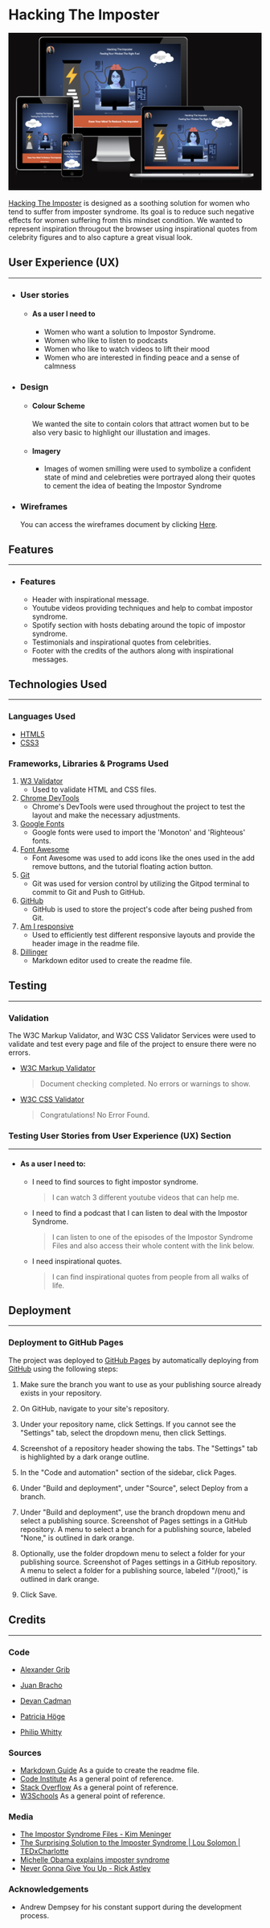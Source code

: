 # Hacking The Imposter

![Am I responsive](./assets/images/am_i_responsive_img.png)


[Hacking The Imposter](https://phillywhitty.github.io/hackathon_women_in_tech/) is designed as a soothing solution for women who tend to suffer from imposter syndrome. Its goal is to reduce such negative effects for women suffering from this mindset condition. We wanted to represent inspiration througout the browser using inspirational quotes from celebrity figures and to also capture a great visual look.
## User Experience (UX)

---

-   ### User stories

    -   #### As a user I need to
        - Women who want a solution to Impostor Syndrome.
        - Women who like to listen to podcasts
        - Women who like to watch videos to lift their mood
        - Women who are interested in finding peace and a sense of calmness


-   ### Design
    -   #### Colour Scheme
        We wanted the site to contain colors that attract women but to be also very basic to highlight our illustation and images.
    
    -   #### Imagery
        -   Images of women smilling were used to symbolize a confident state of mind and celebreties were portrayed along their quotes to cement the idea of beating the Impostor Syndrome
    
-   ### Wireframes
   
    You can access the wireframes document by clicking [Here](https://github.com/phillywhitty/hackathon_women_in_tech/blob/main/docs/wireframes/main_page.png).

## Features

---

-  ### Features
    - Header with inspirational message.
    - Youtube videos providing techniques and help to combat impostor syndrome.
    - Spotify section with hosts debating around the topic of impostor syndrome.
    - Testimonials and inspirational quotes from celebrities.
    - Footer with the credits of the authors along with inspirational messages. 

## Technologies Used

---

### Languages Used

-   [HTML5](https://en.wikipedia.org/wiki/HTML5)
-   [CSS3](https://en.wikipedia.org/wiki/Cascading_Style_Sheets)

### Frameworks, Libraries & Programs Used

1. [W3 Validator](https://validator.w3.org)
    - Used to validate HTML and CSS files.
1. [Chrome DevTools](https://developer.chrome.com/docs/devtools/)
    - Chrome's DevTools were used throughout the project to test the layout and make the necessary adjustments.
1. [Google Fonts](https://fonts.google.com)
    - Google fonts were used to import the 'Monoton' and 'Righteous' fonts.
1. [Font Awesome](https://fontawesome.com)
    - Font Awesome was used to add icons like the ones used in the add remove buttons, and the tutorial floating action button.
1. [Git](https://git-scm.com)
    - Git was used for version control by utilizing the Gitpod terminal to commit to Git and Push to GitHub.
1. [GitHub](https://github.com)
    - GitHub is used to store the project's code after being pushed from Git.
1. [Am I responsive](http://ami.responsivedesign.is/)
    - Used to efficiently test different responsive layouts and provide the header image in the readme file.
1. [Dillinger](http://dillinger.io)
    - Markdown editor used to create the readme file.

## Testing

---

### Validation

The W3C Markup Validator, and W3C CSS Validator Services were used to validate and test every page and file of the project to ensure there were no errors. 

-   [W3C Markup Validator](https://validator.w3.org/#validate_by_input) 
    >   Document checking completed. No errors or warnings to show.
-   [W3C CSS Validator](https://jigsaw.w3.org/css-validator/#validate_by_input)
    >   Congratulations! No Error Found.

### Testing User Stories from User Experience (UX) Section

---

-   #### As a user I need to:

    - I need to find sources to fight impostor syndrome.
        > I can watch 3 different youtube videos that can help me.

    - I need to find a podcast that I can listen to deal with the Impostor Syndrome.
        > I can listen to one of the episodes of the Impostor Syndrome Files and also access their whole content with the link below.
    
    - I need inspirational quotes.
        > I can find inspirational quotes from people from all walks of life.

## Deployment

---

### Deployment to GitHub Pages

The project was deployed to [GitHub Pages](https://pages.github.com/) by automatically deploying from [GitHub](https://github.com) using the following steps:

1. Make sure the branch you want to use as your publishing source already exists in your repository.

1. On GitHub, navigate to your site's repository.

1. Under your repository name, click  Settings. If you cannot see the "Settings" tab, select the  dropdown menu, then click Settings.

1. Screenshot of a repository header showing the tabs. The "Settings" tab is highlighted by a dark orange outline.

1. In the "Code and automation" section of the sidebar, click  Pages.

1. Under "Build and deployment", under "Source", select Deploy from a branch.

1. Under "Build and deployment", use the branch dropdown menu and select a publishing source. Screenshot of Pages settings in a GitHub repository. A menu to select a branch for a publishing source, labeled "None," is outlined in dark orange.

1. Optionally, use the folder dropdown menu to select a folder for your publishing source. Screenshot of Pages settings in a GitHub repository. A menu to select a folder for a publishing source, labeled "/(root)," is outlined in dark orange.

1. Click Save.

    
## Credits

---

### Code
-   [Alexander Grib](https://github.com/alexandergrib)

-   [Juan Bracho](https://github.com/JuanBrachoDev) 

-   [Devan Cadman](https://github.com/devancadman) 

-   [Patricia Höge](https://github.com/patthoege) 

-   [Philip Whitty](https://github.com/phillywhitty) 

### Sources
-   [Markdown Guide](https://www.markdownguide.org) As a guide to create the readme file.
-   [Code Institute](https://codeinstitute.net) As a general point of reference.
-   [Stack Overflow](https://stackoverflow.com) As a general point of reference.
-   [W3Schools](https://www.w3schools.com) As a general point of reference.

### Media

-  [The Impostor Syndrome Files - Kim Meninger](https://open.spotify.com/show/6UiI9aXru2XnnV1fY4gbKA) 
-  [The Surprising Solution to the Imposter Syndrome | Lou Solomon | TEDxCharlotte](https://www.youtube.com/watch?v=whyUPLJZljE) 
-  [Michelle Obama explains imposter syndrome](https://www.youtube.com/embed/dumm_XfHkmY) 
-  [Never Gonna Give You Up - Rick Astley](https://www.youtube.com/watch?v=dQw4w9WgXcQ) 

### Acknowledgements

-   Andrew Dempsey for his constant support during the development process.
